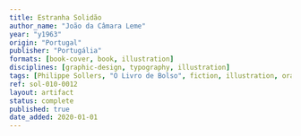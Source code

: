 ```yaml
---
title: Estranha Solidão
author_name: "João da Câmara Leme"
year: "y1963"
origin: "Portugal"
publisher: "Portugália"
formats: [book-cover, book, illustration]
disciplines: [graphic-design, typography, illustration]
tags: [Philippe Sollers, "O Livro de Bolso", fiction, illustration, orange, purple]
ref: sol-010-0012
layout: artifact
status: complete
published: true
date_added: 2020-01-01
---
```

